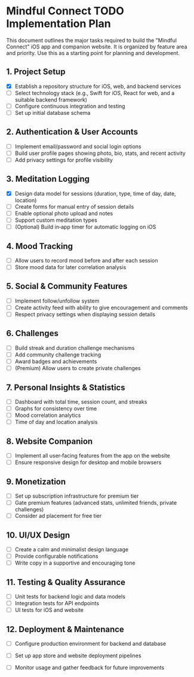 # Mindful Connect TODO Implementation Plan

This document outlines the major tasks required to build the "Mindful Connect" iOS app and companion website. It is organized by feature area and priority. Use this as a starting point for planning and development.

## 1. Project Setup
- [x] Establish a repository structure for iOS, web, and backend services
- [ ] Select technology stack (e.g., Swift for iOS, React for web, and a suitable backend framework)
- [ ] Configure continuous integration and testing
- [ ] Set up initial database schema

## 2. Authentication & User Accounts
- [ ] Implement email/password and social login options
- [ ] Build user profile pages showing photo, bio, stats, and recent activity
- [ ] Add privacy settings for profile visibility

## 3. Meditation Logging
- [x] Design data model for sessions (duration, type, time of day, date, location)
- [ ] Create forms for manual entry of session details
- [ ] Enable optional photo upload and notes
- [ ] Support custom meditation types
- [ ] (Optional) Build in‑app timer for automatic logging on iOS

## 4. Mood Tracking
- [ ] Allow users to record mood before and after each session
- [ ] Store mood data for later correlation analysis

## 5. Social & Community Features
- [ ] Implement follow/unfollow system
- [ ] Create activity feed with ability to give encouragement and comments
- [ ] Respect privacy settings when displaying session details

## 6. Challenges
- [ ] Build streak and duration challenge mechanisms
- [ ] Add community challenge tracking
- [ ] Award badges and achievements
- [ ] (Premium) Allow users to create private challenges

## 7. Personal Insights & Statistics
- [ ] Dashboard with total time, session count, and streaks
- [ ] Graphs for consistency over time
- [ ] Mood correlation analytics
- [ ] Time of day and location analysis

## 8. Website Companion
- [ ] Implement all user‑facing features from the app on the website
- [ ] Ensure responsive design for desktop and mobile browsers

## 9. Monetization
- [ ] Set up subscription infrastructure for premium tier
- [ ] Gate premium features (advanced stats, unlimited friends, private challenges)
- [ ] Consider ad placement for free tier

## 10. UI/UX Design
- [ ] Create a calm and minimalist design language
- [ ] Provide configurable notifications
- [ ] Write copy in a supportive and encouraging tone

## 11. Testing & Quality Assurance
- [ ] Unit tests for backend logic and data models
- [ ] Integration tests for API endpoints
- [ ] UI tests for iOS and website

## 12. Deployment & Maintenance
- [ ] Configure production environment for backend and database
- [ ] Set up app store and website deployment pipelines
- [ ] Monitor usage and gather feedback for future improvements

